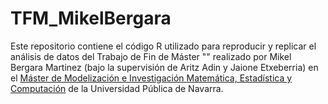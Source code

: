 # TFM_MikelBergara
Este repositorio contiene el código R utilizado para reproducir y replicar el análisis de datos del Trabajo de Fin de Máster "" realizado por Mikel Bergara Martinez (bajo la supervisión de Aritz Adin y Jaione Etxeberria) en el [Máster de Modelización e Investigación Matemática, Estadística y Computación](https://www.unavarra.es/sites/masteres/ciencias/modelizacion-invest-matematica/presentacion.html) de la Universidad Pública de Navarra.




  
